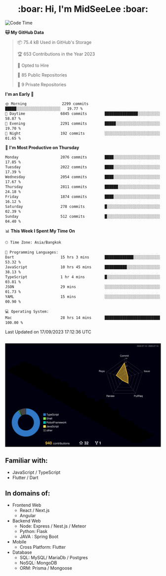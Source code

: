 <h1 align="center"> :boar: Hi, I'm MidSeeLee :boar:</h1>
 
<!--START_SECTION:waka-->
![Code Time](http://img.shields.io/badge/Code%20Time-907%20hrs%2046%20mins-blue)

**🐱 My GitHub Data** 

> 📦 75.4 kB Used in GitHub's Storage 
 > 
> 🏆 653 Contributions in the Year 2023
 > 
> 💼 Opted to Hire
 > 
> 📜 85 Public Repositories 
 > 
> 🔑 9 Private Repositories 
 > 
**I'm an Early 🐤** 

```text
🌞 Morning                2299 commits        █████░░░░░░░░░░░░░░░░░░░░   19.77 % 
🌆 Daytime                6845 commits        ███████████████░░░░░░░░░░   58.87 % 
🌃 Evening                2291 commits        █████░░░░░░░░░░░░░░░░░░░░   19.70 % 
🌙 Night                  192 commits         ░░░░░░░░░░░░░░░░░░░░░░░░░   01.65 % 
```
📅 **I'm Most Productive on Thursday** 

```text
Monday                   2076 commits        ████░░░░░░░░░░░░░░░░░░░░░   17.85 % 
Tuesday                  2022 commits        ████░░░░░░░░░░░░░░░░░░░░░   17.39 % 
Wednesday                2054 commits        ████░░░░░░░░░░░░░░░░░░░░░   17.67 % 
Thursday                 2811 commits        ██████░░░░░░░░░░░░░░░░░░░   24.18 % 
Friday                   1874 commits        ████░░░░░░░░░░░░░░░░░░░░░   16.12 % 
Saturday                 278 commits         █░░░░░░░░░░░░░░░░░░░░░░░░   02.39 % 
Sunday                   512 commits         █░░░░░░░░░░░░░░░░░░░░░░░░   04.40 % 
```


📊 **This Week I Spent My Time On** 

```text
🕑︎ Time Zone: Asia/Bangkok

💬 Programming Languages: 
Dart                     15 hrs 3 mins       █████████████░░░░░░░░░░░░   53.32 % 
JavaScript               10 hrs 45 mins      ██████████░░░░░░░░░░░░░░░   38.13 % 
TypeScript               1 hr 4 mins         █░░░░░░░░░░░░░░░░░░░░░░░░   03.81 % 
JSON                     29 mins             ░░░░░░░░░░░░░░░░░░░░░░░░░   01.73 % 
YAML                     15 mins             ░░░░░░░░░░░░░░░░░░░░░░░░░   00.90 % 

💻 Operating System: 
Mac                      28 hrs 14 mins      █████████████████████████   100.00 % 
```


 Last Updated on 17/09/2023 17:12:36 UTC
<!--END_SECTION:waka-->

##

![](./profile-3d-contrib/profile-night-rainbow.svg)

## Familiar with:
- JavaScript / TypeScript
- Flutter / Dart

## In domains of:
- Frontend Web
  - React / Next.js
  - Angular
- Backend Web
  - Node: Express / Nest.js / Meteor
  - Python: Flask
  - JAVA : Spring Boot
- Mobile
  - Cross Platform: Flutter
- Database
  - SQL: MySQL/ MariaDb / Postgres
  - NoSQL: MongoDB
  - ORM: Prisma / Mongoose
